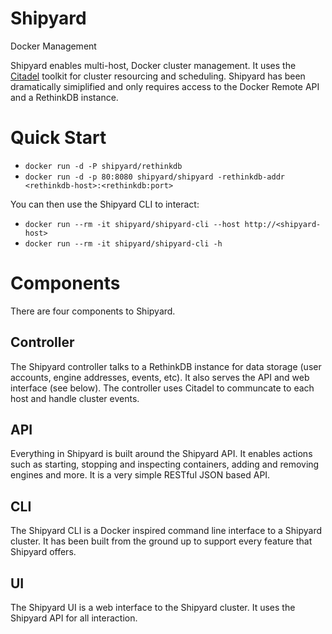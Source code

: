 # Shipyard
Docker Management

Shipyard enables multi-host, Docker cluster management.  It uses the [Citadel](https://github.com/citadel/citadel) toolkit for cluster resourcing and scheduling.  Shipyard has been dramatically simiplified and only requires access to the Docker Remote API and a RethinkDB instance.

# Quick Start

* `docker run -d -P shipyard/rethinkdb`
* `docker run -d -p 80:8080 shipyard/shipyard -rethinkdb-addr <rethinkdb-host>:<rethinkdb:port>`

You can then use the Shipyard CLI to interact:

* `docker run --rm -it shipyard/shipyard-cli --host http://<shipyard-host>`
* `docker run --rm -it shipyard/shipyard-cli -h`

# Components
There are four components to Shipyard.

## Controller
The Shipyard controller talks to a RethinkDB instance for data storage (user accounts, engine addresses, events, etc).  It also serves the API and web interface (see below).  The controller uses Citadel to communcate to each host and handle cluster events.

## API
Everything in Shipyard is built around the Shipyard API.  It enables actions such as starting, stopping and inspecting containers, adding and removing engines and more.  It is a very simple RESTful JSON based API.

## CLI
The Shipyard CLI is a Docker inspired command line interface to a Shipyard cluster.  It has been built from the ground up to support every feature that Shipyard offers.

## UI
The Shipyard UI is a web interface to the Shipyard cluster.  It uses the Shipyard API for all interaction.
